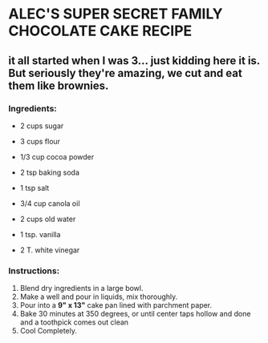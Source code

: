 # ALEC'S SUPER SECRET FAMILY CHOCOLATE CAKE RECIPE
## it all started when I was 3... just kidding here it is. But seriously they're amazing, we cut and eat them like brownies. 

### **Ingredients:**

- 2 cups sugar
- 3 cups flour 
- 1/3 cup cocoa powder
- 2 tsp baking soda 
- 1 tsp salt

- 3/4 cup canola oil
- 2 cups old water 
- 1 tsp. vanilla
- 2 T. white vinegar

### **Instructions:**

1. Blend dry ingredients in a large bowl.
2. Make a well and pour in liquids, mix thoroughly.
3. Pour into a **9" x 13"** cake pan lined with parchment paper.
4. Bake 30 minutes at 350 degrees, or until center taps hollow and done and a toothpick comes out clean
5. Cool Completely. 

